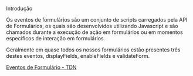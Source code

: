 Introdução

Os eventos de formulários são um conjunto de scripts carregados pela API de Formulários, os quais são desenvolvidos utilizando Javascript e são chamados durante a execução de ação em formulários ou em momentos específicos de interação em formulários.

Geralmente em quase todos os nossos formulários estão presentes três destes eventos, displayFields, enableFields e validateForm.


[Eventos de Formulário - TDN](https://tdn.totvs.com/pages/releaseview.action?pageId=270924158)